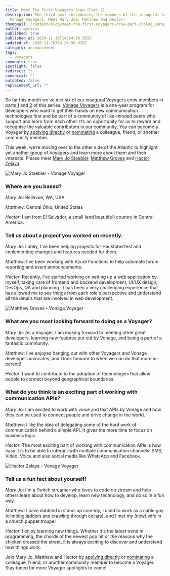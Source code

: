 ```yaml
---
title: Meet The First Voyagers Crew (Part 3)
description: The third post introducing the members of the inaugural batch of
  Vonage Voyagers. Meet Mary Joe, Matthew and Hector!
thumbnail: /content/blog/meet-the-first-voyagers-crew-part-3/blog_vonage-voyagers_4_1200x600.png
author: myrsini
published: true
published_at: 2020-11-16T14:24:56.583Z
updated_at: 2020-11-16T14:24:56.626Z
category: announcement
tags:
  - voyagers
comments: true
spotlight: false
redirect: ""
canonical: ""
outdated: false
replacement_url: ""
---
```

So far this month we’ve met six of our inaugural Voyagers crew members in parts [1](https://www.nexmo.com/blog/2020/11/02/meet-the-first-voyagers-crew-part-1) and [2](https://www.nexmo.com/blog/2020/11/09/meet-the-first-voyagers-crew-part-2) of this series. [Vonage Voyagers](https://developer.nexmo.com/voyagers) is a one-year program for developers who want to get their hands on new communication technologies first and be part of a community of like-minded peers who support and learn from each other. It’s an opportunity for us to reward and recognise the valuable contributors in our community. You can become a Voyager by [applying directly](https://developer.nexmo.com/voyagers) or [nominating](https://airtable.com/shrI1b8WWx4B85ZSZ) a colleague, friend, or another community member. 

This week, we’re moving over to the other side of the Atlantic to highlight yet another group of Voyagers and learn more about them and their interests. Please meet [Mary Jo Staebler](https://twitter.com/maryjostaebler), [Matthew Groves](https://twitter.com/mgroves) and [Hector Zelaya](https://twitter.com/inuxero). 

![Mary Jo Staebler - Vonage Voyager](/content/blog/meet-the-first-voyagers-crew-part-3/mary-jo.png "Mary Jo Staebler - Vonage Voyager")

### Where are you based?

*Mary Jo*: Bellevue, WA, USA

*Matthew*: Central Ohio, United States

*Hector*: I am from El Salvador, a small (and beautiful) country in Central America.

### Tell us about a project you worked on recently.

*Mary Jo*: Lately, I've been helping projects for Hacktoberfest and implementing changes and features needed for them.

*Matthew*: I've been working with Azure Functions to help automate forum reporting and event announcements.

*Hector*: Recently, I've started working on setting up a web application by myself, taking care of frontend and backend development, UI/UX design, DevOps, QA and planning. It has been a very challenging experience that has allowed me to see things from each role's perspective and understand all the details that are involved in web development.

![Matthew Groves - Vonage Voyager](/content/blog/meet-the-first-voyagers-crew-part-3/matthew-g.png "Matthew Groves - Vonage Voyager")

### What are you most looking forward to doing as a Voyager?

*Mary Jo*: As a Voyager, I am looking forward to meeting other great developers, learning new features put out by Vonage, and being a part of a fantastic community.

*Matthew*: I've enjoyed hanging out with other Voyagers and Vonage developer advocates, and I look forward to when we can do that more in-person!

*Hector*: I want to contribute to the adoption of technologies that allow people to connect beyond geographical boundaries.

### What do you think is an exciting part of working with communication APIs?

*Mary Jo*: I am excited to work with voice and text APIs by Vonage and how they can be used to connect people and drive change in the world.

*Matthew*: I like the idea of delegating some of the hard work of communication behind a simple API. It gives me more time to focus on business logic.

*Hector*: The most exciting part of working with communication APIs is how easy it is to be able to interact with multiple communication channels: SMS, Video, Voice and also social media like WhatsApp and Facebook. 

![Hector Zelaya - Vonage Voyager](/content/blog/meet-the-first-voyagers-crew-part-3/hector.png "Hector Zelaya - Vonage Voyager")

### Tell us a fun fact about yourself!

*Mary Jo*: I'm a Twitch streamer who loves to code on stream and help others learn about how to develop, learn new technology, and do so in a fun way.

*Matthew*: I have dabbled in stand-up comedy, I used to work as a cable guy (climbing ladders and crawling through cellars), and I met my (now) wife in a church puppet troupe!

*Hector*: I enjoy learning new things. Whether it's the latest trend in programming, the chords of the newest pop hit or the reasons why the chicken crossed the street, it is always exciting to discover and understand how things work.

Join Mary Jo, Matthew and Hector by [applying directly](https://airtable.com/shrOGdDIjGXQYclXx) or [nominating](https://airtable.com/shrI1b8WWx4B85ZSZ) a colleague, friend, or another community member to become a Voyager. Stay tuned for more Voyager spotlights to come!